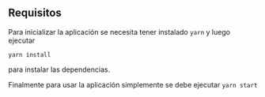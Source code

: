## Requisitos

Para inicializar la aplicación se necesita tener instalado `yarn` y luego ejecutar

`yarn install`

para instalar las dependencias.

Finalmente para usar la aplicación simplemente se debe ejecutar `yarn start`
